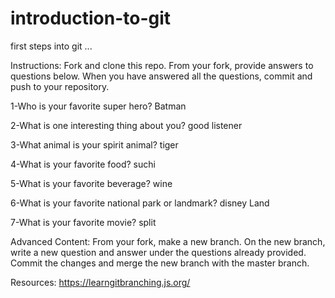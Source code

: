 # introduction-to-git
first steps into git ...

Instructions:
Fork and clone this repo. From your fork, provide answers to questions below. When you have answered all the questions, commit and push to your repository.

1-Who is your favorite super hero? 
Batman

2-What is one interesting thing about you? 
good listener

3-What animal is your spirit animal? 
tiger

4-What is your favorite food? 
suchi

5-What is your favorite beverage? 
wine

6-What is your favorite national park or landmark? 
disney Land

7-What is your favorite movie? 
split

Advanced Content:
From your fork, make a new branch. On the new branch, write a new question and answer under the questions already provided. Commit the changes and merge the new branch with the master branch.

Resources:
https://learngitbranching.js.org/
